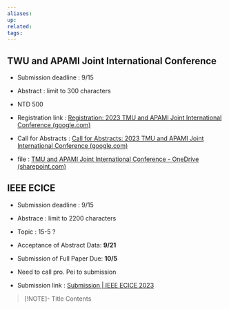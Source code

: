 ```yaml
---
aliases: 
up: 
related: 
tags:
---
```





## TWU and APAMI Joint International Conference
+ Submission deadline : 9/15
+ Abstract : limit to 300 characters 
+ NTD 500

+ Registration link : [Registration: 2023 TMU and APAMI Joint International Conference (google.com)](https://docs.google.com/forms/d/e/1FAIpQLSet3hWvk5CDTjotszAWmfmPa5zfRFR4FIgnMYmb2QIUWYt8eA/viewform)
+ Call for Abstracts : [Call for Abstracts: 2023 TMU and APAMI Joint International Conference (google.com)](https://docs.google.com/forms/d/e/1FAIpQLSfOYFpY9JlyH8xhPOfNGcD9z1laknUj2OqRl_p9So9GRY4T9A/viewform)
+ file : [TMU and APAMI Joint International Conference - OneDrive (sharepoint.com)](https://ntutcc-my.sharepoint.com/personal/109590044_cc_ntut_edu_tw/_layouts/15/onedrive.aspx?FolderCTID=0x012000060FF69C65DA9C43AA1967ADD1CE87CE&isAscending=false&id=%2Fpersonal%2F109590044%5Fcc%5Fntut%5Fedu%5Ftw%2FDocuments%2FDNA%2FTMU%20and%20APAMI%20Joint%20International%20Conference&sortField=Modified)
## IEEE ECICE
- Submission deadline : 9/15
- Abstrace : limit to 2200 characters
- Topic : 15-5 ?

- Acceptance of Abstract Data: **9/21**
- Submission of Full Paper Due: **10/5**

- Need to call pro. Pei to submission 

- Submission link : [Submission | IEEE ECICE 2023](https://www.ecice.asia/Submission)



> [!NOTE]- Title
> Contents






